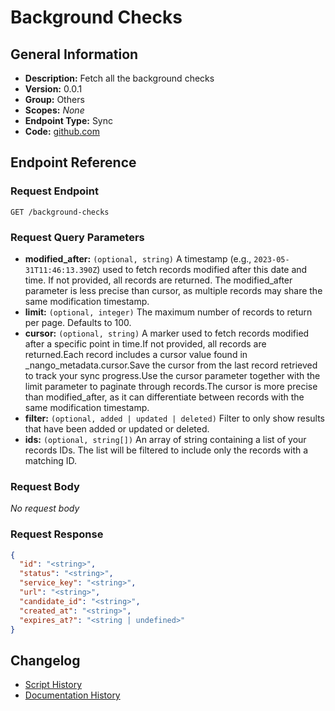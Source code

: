 <!-- BEGIN GENERATED CONTENT -->
# Background Checks

## General Information

- **Description:** Fetch all the background checks
- **Version:** 0.0.1
- **Group:** Others
- **Scopes:** _None_
- **Endpoint Type:** Sync
- **Code:** [github.com](https://github.com/NangoHQ/integration-templates/tree/main/integrations/checkr-partner/syncs/background-checks.ts)


## Endpoint Reference

### Request Endpoint

`GET /background-checks`

### Request Query Parameters

- **modified_after:** `(optional, string)` A timestamp (e.g., `2023-05-31T11:46:13.390Z`) used to fetch records modified after this date and time. If not provided, all records are returned. The modified_after parameter is less precise than cursor, as multiple records may share the same modification timestamp.
- **limit:** `(optional, integer)` The maximum number of records to return per page. Defaults to 100.
- **cursor:** `(optional, string)` A marker used to fetch records modified after a specific point in time.If not provided, all records are returned.Each record includes a cursor value found in _nango_metadata.cursor.Save the cursor from the last record retrieved to track your sync progress.Use the cursor parameter together with the limit parameter to paginate through records.The cursor is more precise than modified_after, as it can differentiate between records with the same modification timestamp.
- **filter:** `(optional, added | updated | deleted)` Filter to only show results that have been added or updated or deleted.
- **ids:** `(optional, string[])` An array of string containing a list of your records IDs. The list will be filtered to include only the records with a matching ID.

### Request Body

_No request body_

### Request Response

```json
{
  "id": "<string>",
  "status": "<string>",
  "service_key": "<string>",
  "url": "<string>",
  "candidate_id": "<string>",
  "created_at": "<string>",
  "expires_at?": "<string | undefined>"
}
```

## Changelog

- [Script History](https://github.com/NangoHQ/integration-templates/commits/main/integrations/checkr-partner/syncs/background-checks.ts)
- [Documentation History](https://github.com/NangoHQ/integration-templates/commits/main/integrations/checkr-partner/syncs/background-checks.md)

<!-- END  GENERATED CONTENT -->

